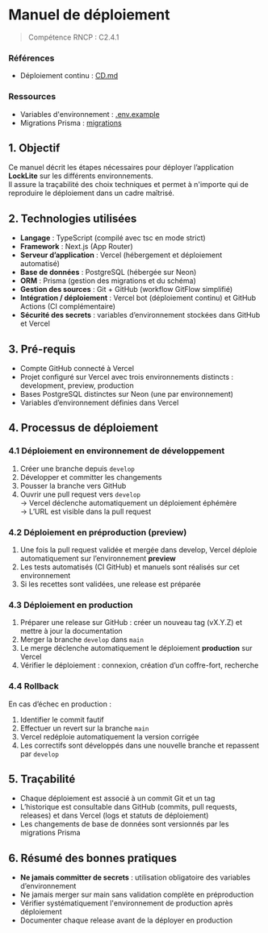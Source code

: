# Manuel de déploiement

> Compétence RNCP : C2.4.1

### Références

- Déploiement continu : [CD.md](CD.md)

### Ressources

- Variables d'environnement : [.env.example](../.env.example)
- Migrations Prisma : [migrations](../prisma/migrations)


## 1. Objectif

Ce manuel décrit les étapes nécessaires pour déployer l’application **LockLite** sur les différents environnements.  
Il assure la traçabilité des choix techniques et permet à n'importe qui de reproduire le déploiement dans un cadre
maîtrisé.

## 2. Technologies utilisées

- **Langage** : TypeScript (compilé avec tsc en mode strict)
- **Framework** : Next.js (App Router)
- **Serveur d’application** : Vercel (hébergement et déploiement automatisé)
- **Base de données** : PostgreSQL (hébergée sur Neon)
- **ORM** : Prisma (gestion des migrations et du schéma)
- **Gestion des sources** : Git + GitHub (workflow GitFlow simplifié)
- **Intégration / déploiement** : Vercel bot (déploiement continu) et GitHub Actions (CI complémentaire)
- **Sécurité des secrets** : variables d’environnement stockées dans GitHub et Vercel

## 3. Pré-requis

- Compte GitHub connecté à Vercel
- Projet configuré sur Vercel avec trois environnements distincts : development, preview, production
- Bases PostgreSQL distinctes sur Neon (une par environnement)
- Variables d’environnement définies dans Vercel

## 4. Processus de déploiement

### 4.1 Déploiement en environnement de développement

1. Créer une branche depuis `develop`
2. Développer et committer les changements
3. Pousser la branche vers GitHub
4. Ouvrir une pull request vers `develop`  
   → Vercel déclenche automatiquement un déploiement éphémère  
   → L’URL est visible dans la pull request

### 4.2 Déploiement en préproduction (preview)

1. Une fois la pull request validée et mergée dans develop, Vercel déploie automatiquement sur l’environnement **preview**
2. Les tests automatisés (CI GitHub) et manuels sont réalisés sur cet environnement
3. Si les recettes sont validées, une release est préparée

### 4.3 Déploiement en production

1. Préparer une release sur GitHub : créer un nouveau tag (vX.Y.Z) et mettre à jour la documentation
2. Merger la branche `develop` dans `main`
3. Le merge déclenche automatiquement le déploiement **production** sur Vercel
4. Vérifier le déploiement : connexion, création d’un coffre-fort, recherche

### 4.4 Rollback

En cas d’échec en production :

1. Identifier le commit fautif
2. Effectuer un revert sur la branche `main`
3. Vercel redéploie automatiquement la version corrigée
4. Les correctifs sont développés dans une nouvelle branche et repassent par `develop`

## 5. Traçabilité

- Chaque déploiement est associé à un commit Git et un tag
- L’historique est consultable dans GitHub (commits, pull requests, releases) et dans Vercel (logs et statuts de
  déploiement)
- Les changements de base de données sont versionnés par les migrations Prisma

## 6. Résumé des bonnes pratiques

- **Ne jamais committer de secrets** : utilisation obligatoire des variables d’environnement
- Ne jamais merger sur main sans validation complète en préproduction
- Vérifier systématiquement l'environnement de production après déploiement
- Documenter chaque release avant de la déployer en production
